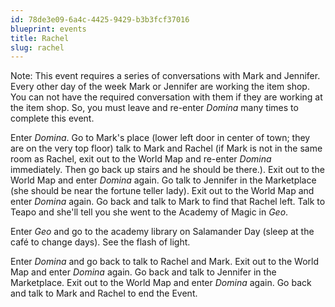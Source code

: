 ```yaml
---
id: 78de3e09-6a4c-4425-9429-b3b3fcf37016
blueprint: events
title: Rachel
slug: rachel
---
```

Note: This event requires a series of conversations with Mark and Jennifer. Every other day of the week Mark or Jennifer are working the item shop. You can not have the required conversation with them if they are working at the item shop. So, you must leave and re-enter *Domina* many times to complete this event.

Enter *Domina*. Go to Mark's place (lower left door in center of town; they are on the very top floor) talk to Mark and Rachel (if Mark is not in the same room as Rachel, exit out to the World Map and re-enter *Domina* immediately. Then go back up stairs and he should be there.). Exit out to the World Map and enter *Domina* again. Go talk to Jennifer in the Marketplace (she should be near the fortune teller lady). Exit out to the World Map and enter *Domina* again. Go back and talk to Mark to find that Rachel left. Talk to Teapo and she'll tell you she went to the Academy of Magic in *Geo*.

Enter *Geo* and go to the academy library on Salamander Day (sleep at the café to change days). See the flash of light.

Enter *Domina* and go back to talk to Rachel and Mark. Exit out to the World Map and enter *Domina* again. Go back and talk to Jennifer in the Marketplace. Exit out to the World Map and enter *Domina* again. Go back and talk to Mark and Rachel to end the Event.